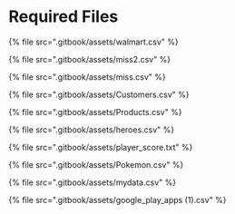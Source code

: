 # Required Files

{% file src=".gitbook/assets/walmart.csv" %}

{% file src=".gitbook/assets/miss2.csv" %}

{% file src=".gitbook/assets/miss.csv" %}

{% file src=".gitbook/assets/Customers.csv" %}

{% file src=".gitbook/assets/Products.csv" %}

{% file src=".gitbook/assets/heroes.csv" %}

{% file src=".gitbook/assets/player_score.txt" %}

{% file src=".gitbook/assets/Pokemon.csv" %}

{% file src=".gitbook/assets/mydata.csv" %}

{% file src=".gitbook/assets/google_play_apps (1).csv" %}
